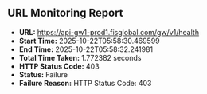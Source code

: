 ## URL Monitoring Report

- **URL:** https://api-gw1-prod1.fisglobal.com/gw/v1/health
- **Start Time:** 2025-10-22T05:58:30.469599
- **End Time:** 2025-10-22T05:58:32.241981
- **Total Time Taken:** 1.772382 seconds
- **HTTP Status Code:** 403
- **Status:** Failure
- **Failure Reason:** HTTP Status Code: 403
